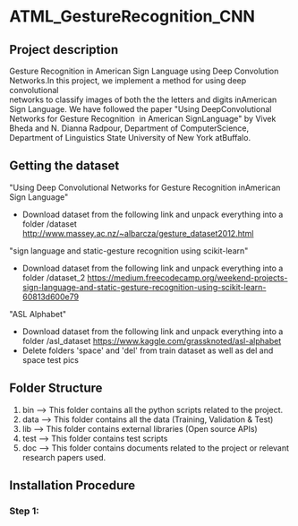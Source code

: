 # ATML_GestureRecognition_CNN


## Project description

Gesture Recognition in American Sign Language using Deep Convolution Networks.In this project, we implement a method for using deep convolutional       
networks to classify images of both the the letters and digits​ ​in​ ​American​ ​Sign​ ​Language. We have followed the paper "Using​ ​Deep​ ​Convolutional​ ​Networks​ ​for  Gesture​ ​Recognition​ ​
in​ ​American​ ​Sign​ ​Language" by Vivek​ ​Bheda​​ ​and​​ ​​N.​ ​Dianna​ ​Radpour, Department​ ​of​ ​Computer​ ​Science,​ ​Department​ ​of​ ​Linguistics State​ ​University​ ​of​ ​New​ ​York​ ​at​ ​Buffalo.  

## Getting the dataset

"Using​ ​Deep​ ​Convolutional​ ​Networks​ ​for  Gesture​ ​Recognition​ ​in​ ​American​ ​Sign​ ​Language"
- Download dataset from the following link and unpack everything into a folder /dataset
http://www.massey.ac.nz/~albarcza/gesture_dataset2012.html

"sign language and static-gesture recognition using scikit-learn"
- Download dataset from the following link and unpack everything into a folder /dataset_2
https://medium.freecodecamp.org/weekend-projects-sign-language-and-static-gesture-recognition-using-scikit-learn-60813d600e79

"ASL Alphabet"
- Download dataset from the following link and unpack everything into a folder /asl_dataset
https://www.kaggle.com/grassknoted/asl-alphabet
- Delete folders 'space' and 'del' from train dataset as well as del and space test pics

## Folder Structure

1. bin --> This folder contains all the python scripts related to the project.
2. data --> This folder contains all the data (Training, Validation & Test)
3. lib --> This folder contains external libraries (Open source APIs)
4. test --> This folder contains test scripts
5. doc --> This folder contains documents related to the project or relevant research papers used.


## Installation Procedure

### Step 1:
